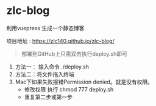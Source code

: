 # zlc-blog

利用vuepress 生成一个静态博客

项目地址 : https://zlc140.github.io/zlc-blog/

>部署到GitHub上只需双击执行deploy.sh即可

1. 方法一： 输入命令 ./deploy.sh 
2. 方法二：将文件拖入终端
3. Mac下如果失败报错Permission denied。就是没有权限。
    * 修改权限 执行 chmod 777 deploy.sh
    * 重复第二步或第一步
